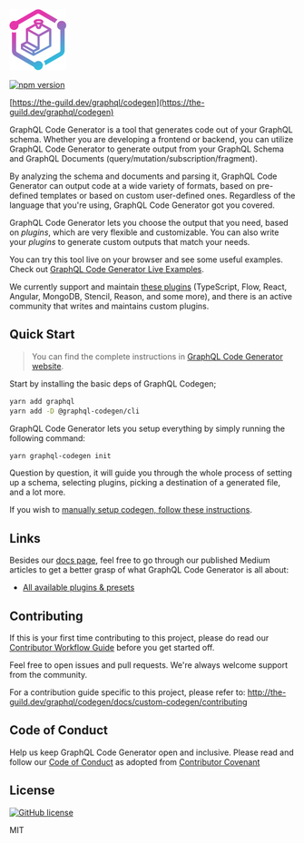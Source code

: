 [![CodeGen](./logo.svg)](https://the-guild.dev/graphql/codegen)

[![npm version](https://badge.fury.io/js/%40graphql-codegen%2Fcli.svg)](https://badge.fury.io/js/%40graphql-codegen%2Fcli)

[https://the-guild.dev/graphql/codegen](https://the-guild.dev/graphql/codegen)

GraphQL Code Generator is a tool that generates code out of your GraphQL schema. Whether you are developing a frontend or backend, you can utilize GraphQL Code Generator to generate output from your GraphQL Schema and GraphQL Documents (query/mutation/subscription/fragment).

By analyzing the schema and documents and parsing it, GraphQL Code Generator can output code at a wide variety of formats, based on pre-defined templates or based on custom user-defined ones. Regardless of the language that you're using, GraphQL Code Generator got you covered.

GraphQL Code Generator lets you choose the output that you need, based on _plugins_, which are very flexible and customizable. You can also write your _plugins_ to generate custom outputs that match your needs.

You can try this tool live on your browser and see some useful examples. Check out [GraphQL Code Generator Live Examples](https://the-guild.dev/graphql/codegen/#live-demo).

We currently support and maintain [these plugins](https://the-guild.dev/graphql/codegen/plugins) (TypeScript, Flow, React, Angular, MongoDB, Stencil, Reason, and some more), and there is an active community that writes and maintains custom plugins.

## Quick Start

> You can find the complete instructions in [GraphQL Code Generator website](https://the-guild.dev/graphql/codegen/docs/getting-started/installation).

Start by installing the basic deps of GraphQL Codegen;

```bash
yarn add graphql
yarn add -D @graphql-codegen/cli
```

GraphQL Code Generator lets you setup everything by simply running the following command:

```bash
yarn graphql-codegen init
```

Question by question, it will guide you through the whole process of setting up a schema, selecting plugins, picking a destination of a generated file, and a lot more.

If you wish to [manually setup codegen, follow these instructions](https://the-guild.dev/graphql/codegen/docs/getting-started/installation).

## Links

Besides our [docs page](https://the-guild.dev/graphql/codegen/docs/getting-started), feel free to go through our published Medium articles to get a better grasp of what GraphQL Code Generator is all about:

- [All available plugins & presets](https://the-guild.dev/graphql/codegen/plugins)

## Contributing

If this is your first time contributing to this project, please do read our [Contributor Workflow Guide](https://github.com/the-guild-org/Stack/blob/master/CONTRIBUTING.md) before you get started off.

Feel free to open issues and pull requests. We're always welcome support from the community.

For a contribution guide specific to this project, please refer to: http://the-guild.dev/graphql/codegen/docs/custom-codegen/contributing

## Code of Conduct

Help us keep GraphQL Code Generator open and inclusive. Please read and follow our [Code of Conduct](https://github.com/the-guild-org/Stack/blob/master/CODE_OF_CONDUCT.md) as adopted from [Contributor Covenant](https://contributor-covenant.org)

## License

[![GitHub license](https://img.shields.io/badge/license-MIT-lightgrey.svg?maxAge=2592000)](https://raw.githubusercontent.com/apollostack/apollo-ios/master/LICENSE)

MIT
